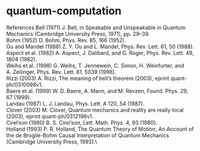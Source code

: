 # quantum-computation

References
    Bell (1971) J. Bell, in Speakable and Unspeakable in Quantum Mechanics (Cambridge University Press, 1971), pp. 29–39.\
    Bohm (1952) D. Bohm, Phys. Rev. 85, 166 (1952).\
    Ou and Mandel (1988) Z. Y. Ou and L. Mandel, Phys. Rev. Lett. 61, 50 (1988).\
    Aspect et al. (1982) A. Aspect, J. Dalibard, and G. Roger, Phys. Rev. Lett. 49, 1804 (1982).\
    Weihs et al. (1998) G. Weihs, T. Jennewein, C. Simon, H. Weinfurter, and A. Zeilinger, Phys. Rev. Lett. 81, 5039 (1998).\
    Rizzi (2003) A. Rizzi, The meaning of bell’s theorem (2003), eprint quant-ph/0310098v1.\
    Baere et al. (1999) W. D. Baere, A. Mann, and M. Revzen, Found.  Phys. 29, 67 (1999).\
    Landau (1987) L. J. Landau, Phys. Lett.  A 120, 54 (1987).\
    Clover (2003) M. Clover, Quantum mechanics and reality are really local (2003), eprint quant-ph/0312198v1.\
    Cirel’son (1980) B. S. Cirel’son, Lett. Math. Phys. 4, 93 (1980).\
    Holland (1993) P. R. Holland, The Quantum Theory of Motion, An Account of the de Broglie-Bohm Causal Interpretation of Quantum Mechanics (Cambridge University Press, 1993).\

